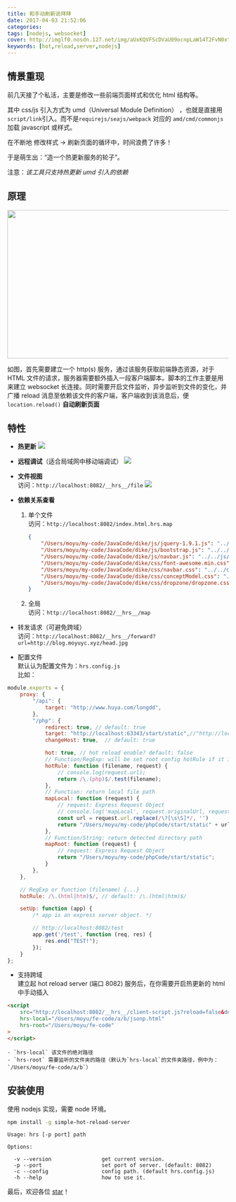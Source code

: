 ```yaml
---
title: 和手动刷新说拜拜
date: 2017-04-03 21:52:06
categories:
tags: [nodejs, websocket]
cover: http://imglf0.nosdn.127.net/img/aUxKQVFScDVaU09ocnpLaW14T2FvN0xtN0lSN0hzeGxob0pyeDhKUGRERjVwTi9vOVZhZy9RPT0.jpg?imageView&thumbnail=1200y659&type=jpg&quality=96&stripmeta=0&type=jpg
keywords: [hot,reload,server,nodejs]
---
```


## 情景重现

前几天接了个私活，主要是修改一些前端页面样式和优化 html 结构等。

其中 css/js 引入方式为 umd（Universal Module Definition） ，也就是直接用`script/link`引入。而不是`requirejs/seajs/webpack` 对应的 `amd/cmd/commonjs` 加载 javascript 或样式。

在不断地 修改样式 -> 刷新页面的循环中，时间浪费了许多！

于是萌生出：“造一个热更新服务的轮子”。

注意：*该工具只支持热更新 umd 引入的依赖*

## 原理

<img src="https://ooo.0o0.ooo/2017/04/03/58e25ac7f17eb.jpg" width="576" height="338"/>

如图，首先需要建立一个 http(s) 服务，通过该服务获取前端静态资源，对于 HTML 文件的请求，服务器需要额外插入一段客户端脚本。脚本的工作主要是用来建立 websocket 长连接。同时需要开启文件监听，异步监听到文件的变化，并广播 reload 消息至依赖该文件的客户端，客户端收到该消息后，便 `location.reload()` **自动刷新页面**

## 特性

- **热更新**
![](https://ooo.0o0.ooo/2017/03/31/58de5c97bfa0b.jpg)

- **远程调试**（适合局域网中移动端调试）
![](https://ooo.0o0.ooo/2017/03/31/58de5c83f0eac.jpg)

- **文件视图**  
访问：`http://localhost:8082/__hrs__/file`
![](https://ooo.0o0.ooo/2017/04/01/58df9961dd9b2.jpg)

- **依赖关系查看**

    1. 单个文件  
        访问：`http://localhost:8082/index.html.hrs.map`
        ```json
        {
            "/Users/moyu/my-code/JavaCode/dike/js/jquery-1.9.1.js": "../../js/jquery-1.9.1.js",
            "/Users/moyu/my-code/JavaCode/dike/js/bootstrap.js": "../../js/bootstrap.js",
            "/Users/moyu/my-code/JavaCode/dike/js/navbar.js": "../../js/navbar.js",
            "/Users/moyu/my-code/JavaCode/dike/css/font-awesome.min.css": "../../css/font-awesome.min.css",
            "/Users/moyu/my-code/JavaCode/dike/css/navbar.css": "../../css/navbar.css",
            "/Users/moyu/my-code/JavaCode/dike/css/conceptModel.css": "../../css/conceptModel.css",
            "/Users/moyu/my-code/JavaCode/dike/css/dropzone/dropzone.css": "../../css/dropzone/dropzone.css"
        }
        ```
    2. 全局  
        访问：`http://localhost:8082/__hrs__/map`

- 转发请求（可避免跨域）  
访问：`http://localhost:8082/__hrs__/forward?url=http://blog.moyuyc.xyz/head.jpg`

- 配置文件  
默认认为配置文件为：`hrs.config.js`  
比如：
```js
module.exports = {
    proxy: {
        "/api": {
            target: "http://www.huya.com/longdd",
        },
        "/php": {
            redirect: true, // default: true
            target: "http://localhost:63343/start/static",//"http://localhost:6999",
            changeHost: true,  // default: true

            hot: true, // hot reload enable? default: false
            // Function/RegExp: will be set root config hotRule if it is null
            hotRule: function (filename, request) {
                // console.log(request.url);
                return /\.(php)$/.test(filename);
            },
            // Function: return local file path
            mapLocal: function (request) {
                // request: Express Request Object
                // console.log('mapLocal', request.originalUrl, request.baseUrl, request.url);
                const url = request.url.replace(/\?[\s\S]*/, '')
                return "/Users/moyu/my-code/phpCode/start/static" + url;
            },
            // Function/String: return detected directory path
            mapRoot: function (request) {
                // request: Express Request Object
                return "/Users/moyu/my-code/phpCode/start/static";
            }
        },
    },

    // RegExp or function (filename) {...}
    hotRule: /\.(html|htm)$/, // default: /\.(html|htm)$/

    setUp: function (app) {
        /* app is an express server object. */

        // http://localhost:8082/test
        app.get('/test', function (req, res) {
            res.end("TEST!");
        });
    }
};
```


- 支持跨域  
建立起 hot reload server (端口 8082) 服务后，在你需要开启热更新的 html 中手动插入
```html
<script
    src="http://localhost:8082/__hrs__/client-script.js?reload=false&debug=true"
    hrs-local="/Users/moyu/fe-code/a/b/jsonp.html"
    hrs-root="/Users/moyu/fe-code"
>
</script>
```
    - `hrs-local` 该文件的绝对路径
    - `hrs-root` 需要监听的文件夹的路径（默认为`hrs-local`的文件夹路径，例中为：`/Users/moyu/fe-code/a/b`）

## 安装使用

使用 nodejs 实现，需要 node 环境。

```bash
npm install -g simple-hot-reload-server
```

```text
Usage: hrs [-p port] path

Options:

  -v --version                get current version.
  -p --port                   set port of server. (default: 8082)
  -c --config                 config path. (default hrs.config.js)
  -h --help                   how to use it.
```

最后，欢迎各位 [star](https://github.com/moyuyc/simple-hot-reload-server)！

